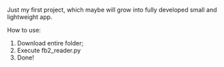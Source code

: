 Just my first project, which maybe will grow into fully developed small and lightweight app. 

How to use: 

1) Download entire folder;
2) Execute fb2_reader.py
3) Done!
